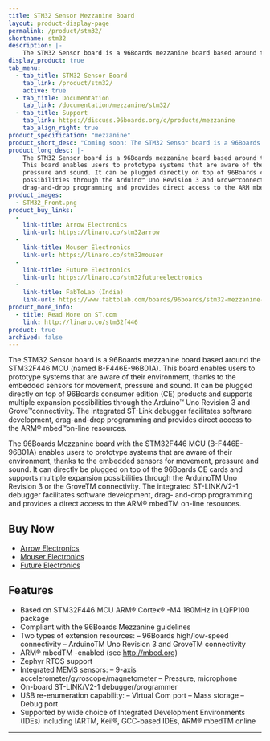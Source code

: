```yaml
---
title: STM32 Sensor Mezzanine Board
layout: product-display-page
permalink: /product/stm32/
shortname: stm32
description: |-
    The STM32 Sensor board is a 96Boards mezzanine board based around the STM32F446 MCU (named B-F446E-96B01A)
display_product: true
tab_menu:
  - tab_title: STM32 Sensor Board
    tab_link: /product/stm32/
    active: true
  - tab_title: Documentation
    tab_link: /documentation/mezzanine/stm32/
  - tab_title: Support
    tab_link: https://discuss.96boards.org/c/products/mezzanine
    tab_align_right: true
product_specification: "mezzanine"
product_short_desc: "Coming soon: The STM32 Sensor board is a 96Boards mezzanine board based around the STM32F446 MCU"
product_long_desc: |-
    The STM32 Sensor board is a 96Boards mezzanine board based around the STM32F446 MCU (named B-F446E-96B01A).
    This board enables users to prototype systems that are aware of their environment, thanks to the embedded sensors for movement,
    pressure and sound. It can be plugged directly on top of 96Boards consumer edition (ce) products and supports multiple expansion
    possibilities through the Arduino™ Uno Revision 3 and Grove™connectivity. The integrated ST-Link debugger facilitates software development,
    drag-and-drop programming and provides direct access to the ARM mbed on-line resources.
product_images:
  - STM32_Front.png
product_buy_links:
  -
    link-title: Arrow Electronics
    link-url: https://linaro.co/stm32arrow
  -
    link-title: Mouser Electronics
    link-url: https://linaro.co/stm32mouser
  -
    link-title: Future Electronics
    link-url: https://linaro.co/stm32futureelectronics
  -
    link-title: FabToLab (India)
    link-url: https://www.fabtolab.com/boards/96boards/stm32-mezzanine-board
product_more_info:
  - title: Read More on ST.com
    link: http://linaro.co/stm32f446
product: true
archived: false
---
```

The STM32 Sensor board is a 96Boards mezzanine board based around the STM32F446 MCU (named B-F446E-96B01A). This board enables users to prototype systems that are aware of their environment, thanks to the embedded sensors for movement, pressure and
sound. It can be plugged directly on top of 96Boards consumer edition (CE) products and supports multiple expansion possibilities through the Arduino™ Uno Revision 3 and Grove™connectivity. The integrated ST-Link debugger facilitates software
development, drag-and-drop programming and provides direct access to the ARM® mbed™on-line resources.

The 96Boards Mezzanine board with the STM32F446 MCU (B-F446E-96B01A) enables users to prototype systems that are aware of their environment, thanks to the embedded sensors for movement, pressure and sound. It can directly be plugged on top of the
96Boards CE cards and supports multiple expansion possibilities through the ArduinoTM Uno Revision 3 or the GroveTM connectivity. The integrated ST-LINK/V2-1 debugger facilitates software development, drag- and-drop programming and provides a direct
access to the ARM® mbedTM on-line resources.

## Buy Now

- [Arrow Electronics](http://linaro.co/stm32arrow)
- [Mouser Electronics](http://linaro.co/stm32mouser)
- [Future Electronics](http://linaro.co/stm32futureelectronics)

## Features

- Based on STM32F446 MCU ARM® Cortex® -M4 180MHz in LQFP100 package
- Compliant with the 96Boards Mezzanine guidelines
- Two types of extension resources:
   – 96Boards high/low-speed connectivity
   – ArduinoTM Uno Revision 3 and GroveTM connectivity
- ARM® mbedTM -enabled (see http://mbed.org)
- Zephyr RTOS support
- Integrated MEMS sensors:
   – 9-axis accelerometer/gyroscope/magnetometer
   – Pressure, microphone
- On-board ST-LINK/V2-1 debugger/programmer
- USB re-enumeration capability:
   – Virtual Com port
   – Mass storage
   – Debug port
- Supported by wide choice of Integrated Development Environments (IDEs) including IARTM, Keil®, GCC-based IDEs, ARM® mbedTM online

***
